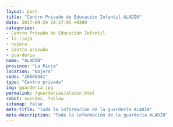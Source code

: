 ```yaml
---
layout: post
title: "Centro Privado de Educación Infantil ALADÍN"
date: 2017-09-20 20:57:05 +0200
categories:
- Centro Privado de Educación Infantil
- la-rioja
- najera
- Centro privado
- guarderia
name: "ALADÍN"
province: "La Rioja"
location: "Najera"
code: "26008441"
type: "Centro privado"
img: guarderia.jpg
permalink: /guarderias/aladin.html
robot: noindex, follow
sitemap: false
meta-title: "Toda la información de la guardería ALADÍN"
meta-description: "Toda la información de la guardería ALADÍN"
---
```

